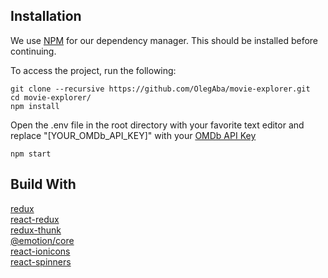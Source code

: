 ## Installation
We use [NPM](https://www.npmjs.com/get-npm) for our dependency manager. This should be installed before continuing.

To access the project, run the following:
```
git clone --recursive https://github.com/OlegAba/movie-explorer.git
cd movie-explorer/
npm install
```
Open the .env file in the root directory with your favorite text editor and replace "[YOUR_OMDb_API_KEY]" with your [OMDb API Key](http://www.omdbapi.com/)
```
npm start
```


## Build With
[redux](https://redux.js.org)\
[react-redux](https://react-redux.js.org)\
[redux-thunk](https://www.npmjs.com/package/redux-thunk)\
[@emotion/core](https://www.npmjs.com/package/@emotion/core)\
[react-ionicons](https://www.npmjs.com/package/react-ionicons)\
[react-spinners](https://www.npmjs.com/package/react-spinners)
